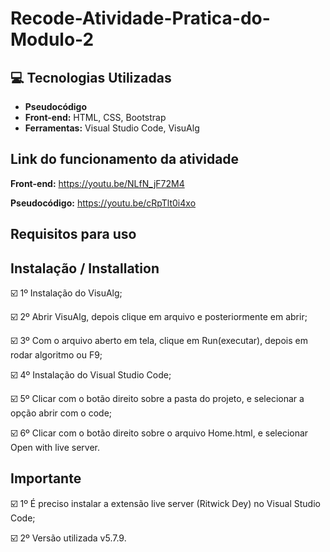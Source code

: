 # Recode-Atividade-Pratica-do-Modulo-2
 ## :computer: Tecnologias Utilizadas

* **Pseudocódigo** 
* **Front-end:** HTML, CSS, Bootstrap
* **Ferramentas:** Visual Studio Code, VisuAlg 

## Link do funcionamento da atividade

**Front-end:** https://youtu.be/NLfN_jF72M4

**Pseudocódigo:** https://youtu.be/cRpTlt0i4xo

## Requisitos para uso

## Instalação / Installation


☑️ 1º Instalação do VisuAlg;

☑️ 2º Abrir VisuAlg, depois clique em arquivo e posteriormente em abrir;

☑️ 3º Com o arquivo aberto em tela, clique em Run(executar), depois em rodar algoritmo ou F9;

☑️ 4º Instalação do Visual Studio Code;

☑️ 5º Clicar com o botão direito sobre a pasta do projeto, e selecionar a opção abrir com o code;

☑️ 6º Clicar com o botão direito sobre o arquivo Home.html, e selecionar Open with live server.

## Importante

☑️ 1º É preciso instalar a extensão live server (Ritwick Dey) no Visual Studio Code;

☑️ 2º Versão utilizada v5.7.9.